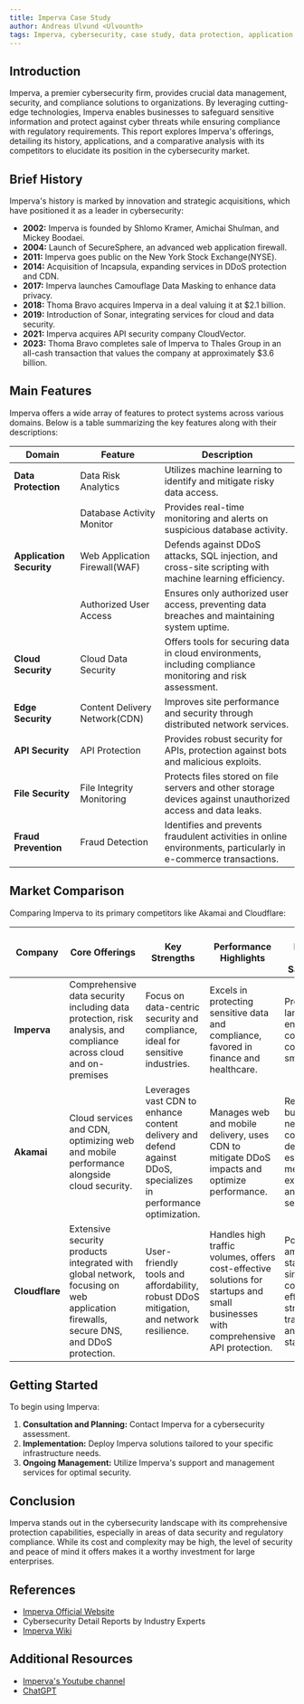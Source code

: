 ```yaml
---
title: Imperva Case Study
author: Andreas Ulvund <Ulvounth>
tags: Imperva, cybersecurity, case study, data protection, application security
---
```


## Introduction

Imperva, a premier cybersecurity firm, provides crucial data management, security, and compliance solutions to organizations. By leveraging cutting-edge technologies, Imperva enables businesses to safeguard sensitive information and protect against cyber threats while ensuring compliance with regulatory requirements. This report explores Imperva's offerings, detailing its history, applications, and a comparative analysis with its competitors to elucidate its position in the cybersecurity market.

## Brief History

Imperva's history is marked by innovation and strategic acquisitions, which have positioned it as a leader in cybersecurity:

- **2002:** Imperva is founded by Shlomo Kramer, Amichai Shulman, and Mickey Boodaei.
- **2004:** Launch of SecureSphere, an advanced web application firewall.
- **2011:** Imperva goes public on the New York Stock Exchange(NYSE).
- **2014:** Acquisition of Incapsula, expanding services in DDoS protection and CDN.
- **2017:** Imperva launches Camouflage Data Masking to enhance data privacy.
- **2018:** Thoma Bravo acquires Imperva in a deal valuing it at $2.1 billion.
- **2019:** Introduction of Sonar, integrating services for cloud and data security.
- **2021:** Imperva acquires API security company CloudVector.
- **2023:** Thoma Bravo completes sale of Imperva to Thales Group in an all-cash transaction that values the company at approximately $3.6 billion.

## Main Features

Imperva offers a wide array of features to protect systems across various domains. Below is a table summarizing the key features along with their descriptions:

| **Domain**               | **Feature**                   | **Description**                                                                                                |
| ------------------------ | ----------------------------- | -------------------------------------------------------------------------------------------------------------- |
| **Data Protection**      | Data Risk Analytics           | Utilizes machine learning to identify and mitigate risky data access.                                          |
|                          | Database Activity Monitor     | Provides real-time monitoring and alerts on suspicious database activity.                                      |
| **Application Security** | Web Application Firewall(WAF) | Defends against DDoS attacks, SQL injection, and cross-site scripting with machine learning efficiency.        |
|                          | Authorized User Access        | Ensures only authorized user access, preventing data breaches and maintaining system uptime.                   |
| **Cloud Security**       | Cloud Data Security           | Offers tools for securing data in cloud environments, including compliance monitoring and risk assessment.     |
| **Edge Security**        | Content Delivery Network(CDN) | Improves site performance and security through distributed network services.                                   |
| **API Security**         | API Protection                | Provides robust security for APIs, protection against bots and malicious exploits.                             |
| **File Security**        | File Integrity Monitoring     | Protects files stored on file servers and other storage devices against unauthorized access and data leaks.    |
| **Fraud Prevention**     | Fraud Detection               | Identifies and prevents fraudulent activities in online environments, particularly in e-commerce transactions. |

## Market Comparison

Comparing Imperva to its primary competitors like Akamai and Cloudflare:

| **Company**    | **Core Offerings**                                                                                                                  | **Key Strengths**                                                                                                | **Performance Highlights**                                                                                                         | **Market Presence and Satisfaction**                                                                   |
| -------------- | ----------------------------------------------------------------------------------------------------------------------------------- | ---------------------------------------------------------------------------------------------------------------- | ---------------------------------------------------------------------------------------------------------------------------------- | ------------------------------------------------------------------------------------------------------ |
| **Imperva**    | Comprehensive data security including data protection, risk analysis, and compliance across cloud and on-premises                   | Focus on data-centric security and compliance, ideal for sensitive industries.                                   | Excels in protecting sensitive data and compliance, favored in finance and healthcare.                                             | Preferred by large enterprises; complex and costly for smaller firms.                                  |
| **Akamai**     | Cloud services and CDN, optimizing web and mobile performance alongside cloud security.                                             | Leverages vast CDN to enhance content delivery and defend against DDoS, specializes in performance optimization. | Manages web and mobile delivery, uses CDN to mitigate DDoS impacts and optimize performance.                                       | Reliable for businesses needing content delivery, especially media; expensive and complex setup.       |
| **Cloudflare** | Extensive security products integrated with global network, focusing on web application firewalls, secure DNS, and DDoS protection. | User-friendly tools and affordability, robust DDoS mitigation, and network resilience.                           | Handles high traffic volumes, offers cost-effective solutions for startups and small businesses with comprehensive API protection. | Popular among startups for simplicity and cost-effectiveness; strong transparency and security stance. |

## Getting Started

To begin using Imperva:

1. **Consultation and Planning:** Contact Imperva for a cybersecurity assessment.
2. **Implementation:** Deploy Imperva solutions tailored to your specific infrastructure needs.
3. **Ongoing Management:** Utilize Imperva's support and management services for optimal security.

## Conclusion

Imperva stands out in the cybersecurity landscape with its comprehensive protection capabilities, especially in areas of data security and regulatory compliance. While its cost and complexity may be high, the level of security and peace of mind it offers makes it a worthy investment for large enterprises.

## References

- [Imperva Official Website](https://www.imperva.com/)
- Cybersecurity Detail Reports by Industry Experts
- [Imperva Wiki](https://en.wikipedia.org/wiki/Imperva)

## Additional Resources

- [Imperva's Youtube channel](https://www.youtube.com/@imperva)
- [ChatGPT](https://chat.openai.com/)
